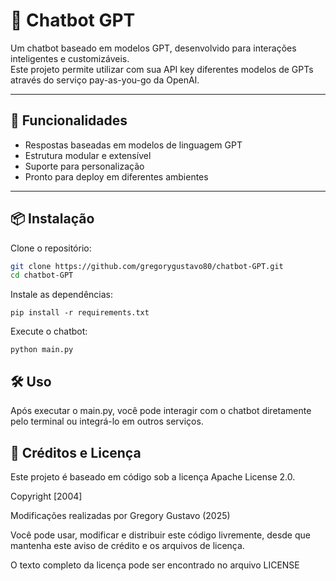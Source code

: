 # 🤖 Chatbot GPT

Um chatbot baseado em modelos GPT, desenvolvido para interações inteligentes e customizáveis.  
Este projeto permite utilizar com sua API key diferentes modelos de GPTs através do serviço pay-as-you-go da OpenAI.

---

## 🚀 Funcionalidades

- Respostas baseadas em modelos de linguagem GPT
- Estrutura modular e extensível
- Suporte para personalização
- Pronto para deploy em diferentes ambientes

---

## 📦 Instalação

Clone o repositório:

```bash
git clone https://github.com/gregorygustavo80/chatbot-GPT.git
cd chatbot-GPT
````

Instale as dependências:
````
pip install -r requirements.txt
````
Execute o chatbot:
````
python main.py
````
## 🛠️ Uso

Após executar o main.py, você pode interagir com o chatbot diretamente pelo terminal ou integrá-lo em outros serviços.


## 📖 Créditos e Licença

Este projeto é baseado em código sob a licença Apache License 2.0.

Copyright [2004] 

Modificações realizadas por Gregory Gustavo (2025)

Você pode usar, modificar e distribuir este código livremente, desde que mantenha este aviso de crédito e os arquivos de licença.

O texto completo da licença pode ser encontrado no arquivo LICENSE